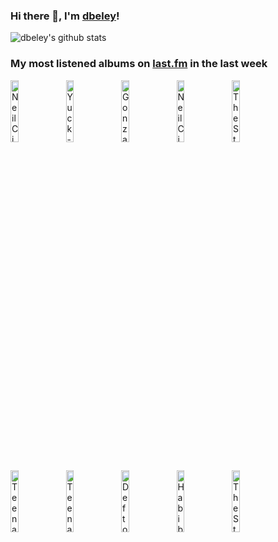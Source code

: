 ### Hi there 👋, I'm [dbeley](https://dbeley.ovh/en)!

![dbeley's github stats](https://github-readme-stats.vercel.app/api?username=dbeley)

### My most listened albums on [last.fm](https://www.last.fm/user/d_beley) in the last week

[<img src='https://lastfm.freetls.fastly.net/i/u/300x300/51c7e527c456407ec06e30bcd7c07318.jpg' width='16%' height='16%' alt='Neil Cicierega - Mouth Silence'>](https://www.last.fm/music/neil%2bcicierega/mouth%2bsilence)&nbsp;
[<img src='https://lastfm.freetls.fastly.net/i/u/300x300/1c46b775293ccb87699d732f7d213e19.png' width='16%' height='16%' alt='Yuck - Yuck'>](https://www.last.fm/music/yuck/yuck)&nbsp;
[<img src='https://lastfm.freetls.fastly.net/i/u/300x300/5d0f34e54ff6d23341d24e91961a7d51.jpg' width='16%' height='16%' alt='Gonzales - Solo Piano'>](https://www.last.fm/music/gonzales/solo%2bpiano)&nbsp;
[<img src='https://lastfm.freetls.fastly.net/i/u/300x300/3aae2cd3c3036e65c9ef75b2c869aec8.jpg' width='16%' height='16%' alt='Neil Cicierega - Mouth Moods'>](https://www.last.fm/music/neil%2bcicierega/mouth%2bmoods)&nbsp;
[<img src='https://lastfm.freetls.fastly.net/i/u/300x300/576554c542da76c08f0e80c129afcb0e.png' width='16%' height='16%' alt='The Strokes - The New Abnormal'>](https://www.last.fm/music/the%2bstrokes/the%2bnew%2babnormal)&nbsp;
<br>
[<img src='https://lastfm.freetls.fastly.net/i/u/300x300/8e02168f4f4445cdc5ef49212994b9de.png' width='16%' height='16%' alt='Teenage Fanclub - Bandwagonesque'>](https://www.last.fm/music/teenage%2bfanclub/bandwagonesque)&nbsp;
[<img src='https://lastfm.freetls.fastly.net/i/u/300x300/2403a22aa609dd71afc4f8d0971ecca2.jpg' width='16%' height='16%' alt='Teenage Fanclub - Grand Prix'>](https://www.last.fm/music/teenage%2bfanclub/grand%2bprix)&nbsp;
[<img src='https://lastfm.freetls.fastly.net/i/u/300x300/41c63c47ec36125a215b899e1543eab7.jpg' width='16%' height='16%' alt='Deftones - White Pony'>](https://www.last.fm/music/deftones/white%2bpony)&nbsp;
[<img src='https://lastfm.freetls.fastly.net/i/u/300x300/c83d49a082144c72cca50b44e18c9be1.jpg' width='16%' height='16%' alt='Habib Koité & Eric Bibb - Brothers In Bamako'>](https://www.last.fm/music/habib%2bkoit%25c3%25a9%2b%2526%2beric%2bbibb/brothers%2bin%2bbamako)&nbsp;
[<img src='https://lastfm.freetls.fastly.net/i/u/300x300/a9c961c8da0d4427b7d7a4018738f5df.png' width='16%' height='16%' alt='The Strokes - Room on Fire'>](https://www.last.fm/music/the%2bstrokes/room%2bon%2bfire)&nbsp;
<br>
